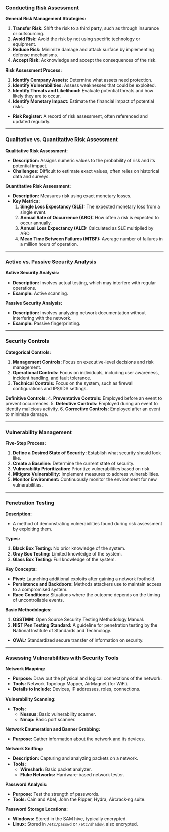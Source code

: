 ### Conducting Risk Assessment

**General Risk Management Strategies:**
1. **Transfer Risk:** Shift the risk to a third party, such as through insurance or outsourcing.
2. **Avoid Risk:** Avoid the risk by not using specific technology or equipment.
3. **Reduce Risk:** Minimize damage and attack surface by implementing defense mechanisms.
4. **Accept Risk:** Acknowledge and accept the consequences of the risk.

**Risk Assessment Process:**
1. **Identify Company Assets:** Determine what assets need protection.
2. **Identify Vulnerabilities:** Assess weaknesses that could be exploited.
3. **Identify Threats and Likelihood:** Evaluate potential threats and how likely they are to occur.
4. **Identify Monetary Impact:** Estimate the financial impact of potential risks.

- **Risk Register:** A record of risk assessment, often referenced and updated regularly.

---

### Qualitative vs. Quantitative Risk Assessment

**Qualitative Risk Assessment:**
- **Description:** Assigns numeric values to the probability of risk and its potential impact. 
- **Challenges:** Difficult to estimate exact values, often relies on historical data and surveys.

**Quantitative Risk Assessment:**
- **Description:** Measures risk using exact monetary losses.
- **Key Metrics:**
  1. **Single Loss Expectancy (SLE):** The expected monetary loss from a single event.
  2. **Annual Rate of Occurrence (ARO):** How often a risk is expected to occur annually.
  3. **Annual Loss Expectancy (ALE):** Calculated as SLE multiplied by ARO.
  4. **Mean Time Between Failures (MTBF):** Average number of failures in a million hours of operation.

---

### Active vs. Passive Security Analysis

**Active Security Analysis:**
- **Description:** Involves actual testing, which may interfere with regular operations.
- **Example:** Active scanning.

**Passive Security Analysis:**
- **Description:** Involves analyzing network documentation without interfering with the network.
- **Example:** Passive fingerprinting.

---

### Security Controls

**Categorical Controls:**
1. **Management Controls:** Focus on executive-level decisions and risk management.
2. **Operational Controls:** Focus on individuals, including user awareness, incident handling, and fault tolerance.
3. **Technical Controls:** Focus on the system, such as firewall configurations and IPS/IDS settings.

**Definitive Controls:**
4. **Preventative Controls:** Employed before an event to prevent occurrences.
5. **Detective Controls:** Employed during an event to identify malicious activity.
6. **Corrective Controls:** Employed after an event to minimize damage.

---

### Vulnerability Management

**Five-Step Process:**
1. **Define a Desired State of Security:** Establish what security should look like.
2. **Create a Baseline:** Determine the current state of security.
3. **Vulnerability Prioritization:** Prioritize vulnerabilities based on risk.
4. **Mitigate Vulnerability:** Implement measures to address vulnerabilities.
5. **Monitor Environment:** Continuously monitor the environment for new vulnerabilities.

---

### Penetration Testing

**Description:**
- A method of demonstrating vulnerabilities found during risk assessment by exploiting them.

**Types:**
1. **Black Box Testing:** No prior knowledge of the system.
2. **Gray Box Testing:** Limited knowledge of the system.
3. **Glass Box Testing:** Full knowledge of the system.

**Key Concepts:**
- **Pivot:** Launching additional exploits after gaining a network foothold.
- **Persistence and Backdoors:** Methods attackers use to maintain access to a compromised system.
- **Race Conditions:** Situations where the outcome depends on the timing of uncontrollable events.

**Basic Methodologies:**
1. **OSSTMM:** Open Source Security Testing Methodology Manual.
2. **NIST Pen Testing Standard:** A guideline for penetration testing by the National Institute of Standards and Technology.
- **OVAL:** Standardized secure transfer of information on security.

---

### Assessing Vulnerabilities with Security Tools

**Network Mapping:**
- **Purpose:** Draw out the physical and logical connections of the network.
- **Tools:** Network Topology Mapper, AirMagnet (for WiFi).
- **Details to Include:** Devices, IP addresses, roles, connections.

**Vulnerability Scanning:**
- **Tools:**
  - **Nessus:** Basic vulnerability scanner.
  - **Nmap:** Basic port scanner.

**Network Enumeration and Banner Grabbing:**
- **Purpose:** Gather information about the network and its devices.

**Network Sniffing:**
- **Description:** Capturing and analyzing packets on a network.
- **Tools:**
  - **Wireshark:** Basic packet analyzer.
  - **Fluke Networks:** Hardware-based network tester.

**Password Analysis:**
- **Purpose:** Test the strength of passwords.
- **Tools:** Cain and Abel, John the Ripper, Hydra, Aircrack-ng suite.

**Password Storage Locations:**
- **Windows:** Stored in the SAM hive, typically encrypted.
- **Linux:** Stored in `/etc/passwd` or `/etc/shadow`, also encrypted.
